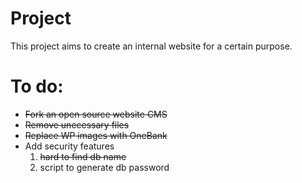 # Project
This project aims to create an internal website for a certain purpose.

# To do: 
 - ~~Fork an open source website CMS~~
 - ~~Remove unecessary files~~
 - ~~Replace WP images with OneBank~~
 - Add security features
   1. ~~hard to find db name~~
   2. script to generate db password